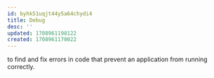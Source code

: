 ```yaml
---
id: byhk51uqjt44y5a64chydi4
title: Debug
desc: ''
updated: 1708961198122
created: 1708961170022
---
```


to find and fix errors in code that prevent an application from running correctly.